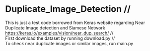 # Duplicate_Image_Detection // <br />
This is just a test code borrowed from Keras website regarding Near Duplicate Image detection and Siamese Network 
https://keras.io/examples/vision/near_dup_search/  // <br />
First download the dataset by running download.py // <br />
To check near duplicate images or similar images, run main.py
